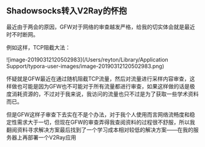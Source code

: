 ## Shadowsocks转入V2Ray的怀抱

最近由于两会的原因，GFW对于网络的审查越发严格，给我的切实体会就是最近时不时断网。

例如这样，TCP阻截大法：

![image-20190312120502983](/Users/reyton/Library/Application Support/typora-user-images/image-20190312120502983.png)

怀疑就是GFW最近在通过随机阻截TCP流量，然后对流量进行采样内容审查，这样做也可能是因为GFW也不可能对于所有流量都进行审查，如果这样做的话是极度消耗资源的，不过对于我来说，我访问的流量也只不过是为了获取一些学术资料而已。



但是GFW这样子审查下去实在不是个办法，对于我个人使用而言网络流畅度和稳定性需求大于一切，但现在GFW的审查弄得我查阅资料的过程很不舒服，所以我翻阅资料寻求解决方案最后找到了一个学习成本相对较低的解决方案——在我的服务器上再部署一个V2Ray应用



